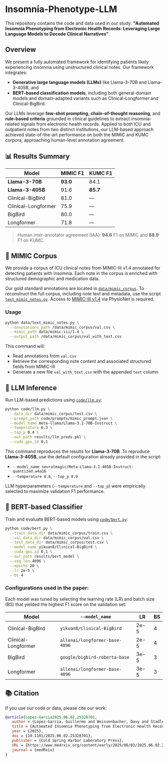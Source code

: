 # Insomnia-Phenotype-LLM
This repository contains the code and data used in our study: **"Automated Insomnia Phenotyping from Electronic Health Records: Leveraging Large Language Models to Decode Clinical Narratives"**.


## Overview
We present a fully automated framework for identifying patients likely experiencing insomnia using unstructured clinical notes. Our framework integrates:

* **Generative large language models (LLMs)** like Llama-3-70B and Llama-3-405B, and
* **BERT-based classification models**, including both general-domain models and domain-adapted variants such as Clinical-Longformer and Clinical-BigBird.

Our LLMs leverage **few-shot prompting**, **chain-of-thought reasoning**, and **rule-based criteria** grounded in clinical guidelines to extract insomnia-related signals from electronic health records. Applied to both ICU and outpatient notes from two distinct institutions, our LLM-based approach achieved state-of-the-art performance on both the MIMIC and KUMC corpora, approaching human-level annotation agreement.


## 📊 Results Summary

| Model               | MIMIC F1 | KUMC F1  |
| ------------------- | -------- | -------- |
| **Llama-3-70B**     | **93.0** | 84.1     |
| **Llama-3-405B**    | 91.6     | **85.7** |
| Clinical-BigBird    | 81.0     | —        |
| Clinical-Longformer | 75.9     | —        |
| BigBird             | 80.0     | —        |
| Longformer          | 71.8     | —        |

> Human inter-annotator agreement (IAA): **94.6** F1 on MIMIC and **88.9** F1 on KUMC.


## 🏥 MIMIC Corpus
We provide a corpus of ICU clinical notes from MIMIC-III v1.4 annotated for detecting patients with insomnia. Each note in the corpus is enriched with structured demographic and medication data.

Our gold standard annotations are located in [`data/mimic_corpus`](data/mimic_corpus). To reconstruct the full corpus, including note text and metadata, use the script [`text_mimic_notes.py`](data/text_mimic_notes.py). Access to [MIMIC-III v1.4](https://physionet.org/content/mimiciii/1.4/) via PhysioNet is required.

### Usage

```bash
python data/text_mimic_notes.py \
  --annotations_path /data/mimic_corpus/val.csv \
  --mimic_path data/mimic-iii/1.4 \
  --output_path /data/mimic_corpus/val_with_text.csv
```

This command will:

* Read annotations from `val.csv`
* Retrieve the corresponding note content and associated structured fields from MIMIC-III
* Generate a new file `val_with_text.csv` with the appended `text` column


## 🧠 LLM Inference
Run LLM-based predictions using [`code/llm.py`](code/llm.py):

```bash
python code/llm.py \
  --data_dir data/mimic_corpus/test.csv \
  --prompt_path code/prompts/mimic_prompt.json \
  --model_name meta-llama/Llama-3.1-70B-Instruct \
  --temperature 0.3 \
  --top_p 0.4 \
  --out_path results/llm_preds.pkl \
  --cuda_gpu_id 0,1
```

This command reproduces the results for **Llama-3-70B**. To reproduce **Llama-3-405B**, use the default configuration already provided in the script:

* `--model_name neuralmagic/Meta-Llama-3.1-405B-Instruct-quantized.w4a16`
* `--temperature 0.6`, `--top_p 0.9`

LLM hyperparameters (`--temperature` and `--top_p`) were empirically selected to maximize validation F1 performance.


## 🤖 BERT-based Classifier

Train and evaluate BERT-based models using [`code/bert.py`](code/bert.py):

```bash
python code/bert.py \
  --train_data_dir data/mimic_corpus/train.csv \
  --val_data_dir data/mimic_corpus/val.csv \
  --test_data_dir data/mimic_corpus/test.csv \
  --model_name yikuan8/Clinical-BigBird \
  --cuda_gpu_id 0,1 \
  --out_path results/bert_model \
  --seq_len 4096 \
  --epochs 20 \
  --lr 2e-5 \
  --bs 4
```

### Configurations used in the paper:
Each model was tuned by selecting the learning rate (LR) and batch size (BS) that yielded the highest F1 score on the validation set:

| Model                | `--model_name`                 | LR   | BS |
| -------------------- | ------------------------------ | ---- | -- |
| Clinical-BigBird     | `yikuan8/Clinical-BigBird`     | 2e-5 | 4  |
| Clinical-Longformer  | `allenai/longformer-base-4096` | 2e-5 | 4  |
| BigBird              | `google/bigbird-roberta-base`  | 3e-5 | 3  |
| Longformer           | `allenai/longformer-base-4096` | 3e-5 | 3  |


## 📚 Citation

If you use our code or data, please cite our work:

```bibtex
@article{Lopez-Garcia2025.06.02.25328701,
   author = {Lopez-Garcia, Guillermo and Weissenbacher, Davy and Stadler, Matthew and O{\textquoteright}Connor, Karen and Xu, Dongfang and Gryboski, Lauren and Heavens, Jared and Abu-el-Rub, Noor and Mazzotti, Diego R. and Chakravorty, Subhajit and Gonzalez-Hernandez, Graciela},
   title = {Automated Insomnia Phenotyping from Electronic Health Records: Leveraging Large Language Models to Decode Clinical Narratives},
   year = {2025},
   doi = {10.1101/2025.06.02.25328701},
   publisher = {Cold Spring Harbor Laboratory Press},
   URL = {https://www.medrxiv.org/content/early/2025/06/03/2025.06.02.25328701},
   journal = {medRxiv}
}
```

